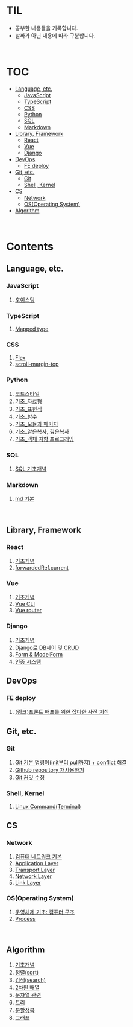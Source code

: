 # TIL

- 공부한 내용들을 기록합니다.
- 날짜가 아닌 내용에 따라 구분합니다.

<br>

# TOC

- [Language, etc.](#Language,-etc.)
  - [JavaScript](#JavaScript)
  - [TypeScript](#TypeScript)
  - [CSS](#CSS)
  - [Python](#Python)
  - [SQL](#SQL)
  - [Markdown](#Markdown)
- [Library, Framework](#Library,-Framework)
  - [React](#React)
  - [Vue](#Vue)
  - [Django](#Django)
- [DevOps](#DevOps)
  - [FE deploy](#FE-deploy)
- [Git, etc.](#Git,-etc.)
  - [Git](#Git)
  - [Shell, Kernel](#Shell,-Kernel)
- [CS](#CS)
  - [Network](#Network)
  - [OS(Operating System)](<#OS(Operating-System)>)
- [Algorithm](#Algorithm)

<br>

# Contents

## Language, etc.

### JavaScript

1. [호이스팅](language/javascript/hoisting.md)

### TypeScript

1. [Mapped type](language/typescript/mapped_type.md)

### CSS

1. [Flex](language/css/flex.md)
2. [scroll-margin-top](language/css/scroll_margin_top.md)

### Python

1. [코드스타일](language/python/codestyleguide.md)
2. [기초\_자료형](language/python/basic_datatype.md)
3. [기초\_표현식](language/python/basic_expression.md)
4. [기초\_함수](language/python/basic_function.md)
5. [기초\_모듈과 패키지](language/python/basic_module.md)
6. [기초\_얕은복사, 깊은복사](language/python/basic_copy.md)
7. [기초\_객체 지향 프로그래밍](language/python/basic_oop.md)

### SQL

1. [SQL 기초개념](language/sql/sql_basic.md)

### Markdown

1. [md 기본](language/markdown/md_basic.md)

<br>

## Library, Framework

### React

1. [기초개념](library/react/react_basic.md)
2. [forwardedRef.current](library/react/forwarded_ref_current.md)

### Vue

1. [기초개념](library/vue/vue_basic.md)
2. [Vue CLI](library/vue/vue_cli.md)
3. [Vue router](library/vue/vue_router.md)

### Django

1. [기초개념](library/django/django_basic.md)
2. [Django로 DB제어 및 CRUD](library/django/django_db_crud.md)
3. [Form & ModelForm](library/django/django_form_modelform.md)
4. [인증 시스템](library/django/django_auth_system.md)

## DevOps

### FE deploy

1. [(링크)프론트 배포를 위한 잡다한 사전 지식](devops/fe_deploy/link_fe_deploy_knowledge.md)

## Git, etc.

### Git

1. [Git 기본 명령어(init부터 pull까지) + conflict 해결](git/git/git_basic.md)
2. [Github repository 재사용하기](git/git/github_repo_reuse.md)
3. [Git 커밋 수정](git/git/git_edit_commit.md)

### Shell, Kernel

1. [Linux Command(Terminal)](git/shell/linux_cmd.md)

## CS

### Network

1. [컴퓨터 네트워크 기본](cs/network/network_basic.md)
2. [Application Layer](cs/network/app_layer.md)
3. [Transport Layer](cs/network/transport_layer.md)
4. [Network Layer](cs/network/network_layer.md)
5. [Link Layer](cs/network/link_layer.md)

### OS(Operating System)

1. [운영체제 기초: 컴퓨터 구조](cs/os_basic.md)
2. [Process](cs/os/os_process.md)

<br>

## Algorithm

1. [기초개념](algorithm/algorithm_basic.md)
2. [정렬(sort)](algorithm/sort.md)
3. [검색(search)](algorithm/search.md)
4. [2차원 배열](algorithm/matrix.md)
5. [문자열 관련](algorithm/string.md)
6. [트리](algorithm/tree.md)
7. [분할정복](algorithm/divide_and_conquer.md)
8. [그래프](algorithm/graph.md)

<br>
